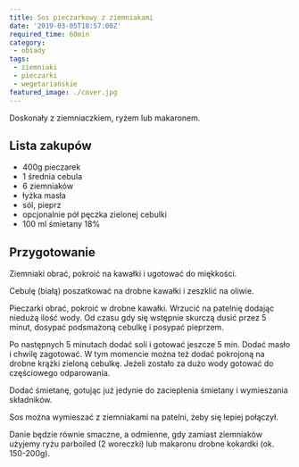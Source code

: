 ```yaml
---
title: Sos pieczarkowy z ziemniakami
date: '2019-03-05T18:57:00Z'
required_time: 60min
category:
 - obiady
tags:
 - ziemniaki
 - pieczarki
 - wegetariańskie
featured_image: ./cover.jpg
---
```


Doskonały z ziemniaczkiem, ryżem lub makaronem.

<!---- splitter ---->

## Lista zakupów

- 400g pieczarek
- 1 średnia cebula
- 6 ziemniaków
- łyżka masła
- sól, pieprz
- opcjonalnie pół pęczka zielonej cebulki
- 100 ml śmietany 18%

<!---- splitter ---->

## Przygotowanie

Ziemniaki obrać, pokroić na kawałki i ugotować do miękkości.

Cebulę (białą) poszatkować na drobne kawałki i zeszklić na oliwie.

Pieczarki obrać, pokroić w drobne kawałki. Wrzucić na patelnię dodając niedużą ilość wody. Od czasu gdy się wstępnie skurczą dusić przez 5 minut, dosypać podsmażoną cebulkę i posypać pieprzem.

Po następnych 5 minutach dodać soli i gotować jeszcze 5 min. Dodać masło i chwilę zagotować. W tym momencie można też dodać pokrojoną na drobne krążki zieloną cebulkę. Jeżeli zostało za dużo wody gotować do częściowego odparowania.

Dodać śmietanę, gotując już jedynie do zacieplenia śmietany i wymieszania składników.

Sos można wymieszać z ziemniakami na patelni, żeby się lepiej połączył.

Danie będzie równie smaczne, a odmienne, gdy zamiast ziemniaków użyjemy ryżu parboiled (2 woreczki) lub makaronu drobne kokardki (ok. 150-200g).
